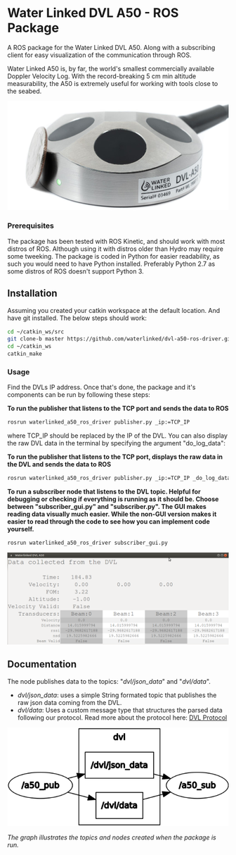 # Water Linked DVL A50 - ROS Package
A ROS package for the Water Linked DVL A50. Along with a subscribing client for easy visualization of the communication through ROS.

Water Linked A50 is, by far, the world's smallest commercially available Doppler Velocity Log. With the record-breaking 5 cm min altitude measurability, the A50 is extremely useful for working with tools close to the seabed.

![Image of Water Linked A50](img/DSC04478_1600_web.jpg?raw=true "Water Linked DVL A50")

### Prerequisites
The package has been tested with ROS Kinetic, and should work with most distros of ROS. Although using it with distros older than Hydro may require some tweeking. The package is coded in Python for easier readability, as such you would need to have Python installed. Preferably Python 2.7 as some distros of ROS doesn't support Python 3.

## Installation
Assuming you created your catkin workspace at the default location. And have git installed. The below steps should work:
```bash
cd ~/catkin_ws/src
git clone-b master https://github.com/waterlinked/dvl-a50-ros-driver.git
cd ~/catkin_ws
catkin_make
```

### Usage
Find the DVLs IP address. Once that's done, the package and it's components can be run by following these steps:

**To run the publisher that listens to the TCP port and sends the data to ROS**
```bash
rosrun waterlinked_a50_ros_driver publisher.py _ip:=TCP_IP
```

where TCP_IP should be replaced by the IP of the DVL. You can also display the raw DVL data in the terminal by specifying the argument "do_log_data":

**To run the publisher that listens to the TCP port, displays the raw data in the DVL and sends the data to ROS**
```bash
rosrun waterlinked_a50_ros_driver publisher.py _ip:=TCP_IP _do_log_data:=true
```

**To run a subscriber node that listens to the DVL topic. Helpful for debugging or checking if everything is running as it should be. Choose between "subscriber_gui.py" and "subscriber.py". The GUI makes reading data visually much easier. While the non-GUI version makes it easier to read through the code to see how you can implement code yourself.**
```bash
rosrun waterlinked_a50_ros_driver subscriber_gui.py
```
![GUI Subscriber](img/a50_gui.png?raw=true "Interface as seen when running the GUI version of the subscriber")

## Documentation
The node publishes data to the topics: "*dvl/json_data*" and "*dvl/data*".
* *dvl/json_data*: uses a simple String formated topic that publishes the raw json data coming from the DVL.
* *dvl/data*: Uses a custom message type that structures the parsed data following our protocol. Read more about the protocol here: [DVL Protocol](https://waterlinked.github.io/docs/dvl/dvl-protocol/)

![rqt_graph of the package in action](img/a50_graph.png?raw=true "Graph of the package's node-to-node structure")

*The graph illustrates the topics and nodes created when the package is run.*
